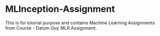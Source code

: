 # MLInception-Assignment
This is for tutorial purpose and contains Machine Learning Assignments from Course - Datum Guy MLR Assignment.
